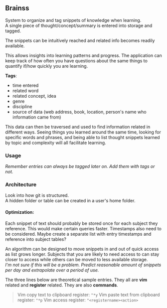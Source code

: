 ## Brainss

System to organize and tag snippets of knowledge when learning.  
A single piece of thought/concept/summary is entered into storage and tagged.  

The snippets can be intuitively reached and related info becomes readily
available.  

This allows insights into learning patterns and progress. The application
can keep track of how often you have questions about the same things to
quantify if/how quickly you are learning.  

**Tags**:  
 - time entered
 - related word
 - related concept, idea
 - genre
 - discipline
 - source of data
   (web address, book, location, person's name who information came from)

This data can then be traversed and used to find information related in
different ways. Seeing things you learned around the same time, looking for specific words and
phrases, and being able to list thought snippets learned by topic and complexity
will all facilitate learning.  


### Usage
*Remember entries can always be tagged later on. Add them with tags or not.*

### Architecture

Look into how git is structured.  
A hidden folder or table can be created in a user's home folder.  

#### **Optimization**:
Each snippet of text should probably be stored once for each subject they
reference. This would make certain queries faster.
Timestamps also need to be considered. Maybe create a separate list with entry
timestamps and reference into subject tables?

An algorithm can be designed to move snippets in and out of quick access as list
grows longer. Subjects that you are likely to need access to can stay closer to
access while others can be moved to less available storage.  
*I'm not sure if this will be a problem. Predict reasonable amount of snippets per day and extrapolate over a period of use.*

The three lines below are theoretical sample entries. They all are **vim**
related and **register** related. They are also **commands**.

> Vim copy text to clipboard register: `"*y`
> Vim paste text from clipboard register: `"*p`
> Vim access register: `"<registername><action>`

